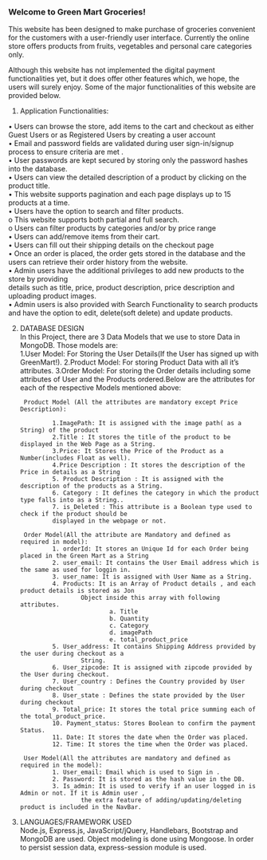 <h3>Welcome to Green Mart Groceries!</h3>  

This website has been designed to make purchase of groceries convenient for the customers with a user-friendly user interface. Currently the online store offers products from fruits, vegetables and personal care categories only.

Although this website has not implemented the digital payment functionalities yet, but it does offer
other features which, we hope, the users will surely enjoy. Some of the major functionalities of
this website are provided below.  

1. Application Functionalities:  

• Users can browse the store, add items to the cart and checkout as either Guest Users or as
Registered Users by creating a user account  
• Email and password fields are validated during user sign-in/signup process to ensure
criteria are met .  
• User passwords are kept secured by storing only the password hashes into the database.    
• Users can view the detailed description of a product by clicking on the product title.    
• This website supports pagination and each page displays up to 15 products at a time.    
• Users have the option to search and filter products.    
o This website supports both partial and full search.    
o Users can filter products by categories and/or by price range  
• Users can add/remove items from their cart.    
• Users can fill out their shipping details on the checkout page  
• Once an order is placed, the order gets stored in the database and the users can retrieve
their order history from the website.    
• Admin users have the additional privileges to add new products to the store by providing  
details such as title, price, product description, price description and uploading product
images.    
• Admin users is also provided with Search Functionality to search products and have the
option to edit, delete(soft delete) and update products.  


2. DATABASE DESIGN  
In this Project, there are 3 Data Models that we use to store Data in MongoDB. Those models are:  
        1.User Model: For Storing the User Details(If the User has signed up with GreenMart!).
        2.Product Model: For storing Product Data with all it’s attributes.
        3.Order Model: For storing the Order details including some attributes of User and the Products
        ordered.Below are the attributes for each of the respective Models mentioned above:

        Product Model (All the attributes are mandatory except Price Description):  

                1.ImagePath: It is assigned with the image path( as a String) of the product
                2.Title : It stores the title of the product to be displayed in the Web Page as a String.
                3.Price: It Stores the Price of the Product as a Number(includes Float as well).
                4.Price Description : It stores the description of the Price in details as a String
                5. Product Description : It is assigned with the description of the products as a String.
                6. Category : It defines the category in which the product type falls into as a String..
                7. is_Deleted : This attribute is a Boolean type used to check if the product should be
                displayed in the webpage or not.

        Order Model(All the attribute are Mandatory and defined as required in model):
                1. orderId: It stores an Unique Id for each Order being placed in the Green Mart as a String
                2. user_email: It contains the User Email address which is the same as used for loggin in.
                3. user_name: It is assigned with User Name as a String.
                4. Products: It is an Array of Product details , and each product details is stored as Jon
                        Object inside this array with following attributes.
                                a. Title
                                b. Quantity
                                c. Category
                                d. imagePath
                                e. total_product_price
                5. User_address: It contains Shipping Address provided by the user during checkout as a
                        String.
                6. User_zipcode: It is assigned with zipcode provided by the User during checkout.
                7. User_country : Defines the Country provided by User during checkout
                8. User_state : Defines the state provided by the User during checkout
                9. Total_price: It stores the total price summing each of the total_product_price.
                10. Payment_status: Stores Boolean to confirm the payment Status.
                11. Date: It stores the date when the Order was placed.
                12. Time: It stores the time when the Order was placed.

        User Model(All the attributes are mandatory and defined as required in the model):
                1. User_email: Email which is used to Sign in .
                2. Password: It is stored as the hash value in the DB.
                3. Is_admin: It is used to verify if an user logged in is Admin or not. If it is Admin user ,
                        the extra feature of adding/updating/deleting product is included in the NavBar.

3. LANGUAGES/FRAMEWORK USED  
        Node.js, Express.js, JavaScript/jQuery, Handlebars, Bootstrap and MongoDB are used. Object
        modeling is done using Mongoose. In order to persist session data, express-session module is used.